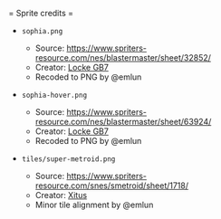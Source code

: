 = Sprite credits =

- `sophia.png`
  - Source: https://www.spriters-resource.com/nes/blastermaster/sheet/32852/
  - Creator: [Locke GB7](https://www.spriters-resource.com/submitter/Locke+GB7/)
  - Recoded to PNG by @emlun

- `sophia-hover.png`
  - Source: https://www.spriters-resource.com/nes/blastermaster/sheet/63924/
  - Creator: [Locke GB7](https://www.spriters-resource.com/submitter/Locke+GB7/)
  - Recoded to PNG by @emlun

- `tiles/super-metroid.png`
  - Source: https://www.spriters-resource.com/snes/smetroid/sheet/1718/
  - Creator: [Xitus](https://www.spriters-resource.com/submitter/Xitus/)
  - Minor tile alignment by @emlun


[tsr]: https://www.spriters-resource.com

